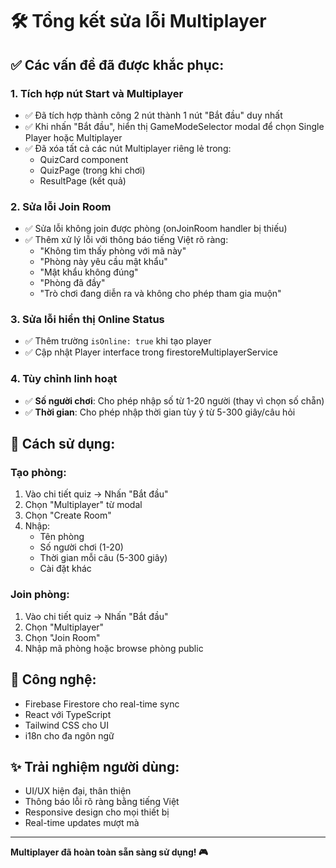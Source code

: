 # 🛠️ Tổng kết sửa lỗi Multiplayer

## ✅ Các vấn đề đã được khắc phục:

### 1. **Tích hợp nút Start và Multiplayer**
- ✅ Đã tích hợp thành công 2 nút thành 1 nút "Bắt đầu" duy nhất
- ✅ Khi nhấn "Bắt đầu", hiển thị GameModeSelector modal để chọn Single Player hoặc Multiplayer
- ✅ Đã xóa tất cả các nút Multiplayer riêng lẻ trong:
  - QuizCard component
  - QuizPage (trong khi chơi) 
  - ResultPage (kết quả)

### 2. **Sửa lỗi Join Room**
- ✅ Sửa lỗi không join được phòng (onJoinRoom handler bị thiếu)
- ✅ Thêm xử lý lỗi với thông báo tiếng Việt rõ ràng:
  - "Không tìm thấy phòng với mã này"
  - "Phòng này yêu cầu mật khẩu"
  - "Mật khẩu không đúng"
  - "Phòng đã đầy"
  - "Trò chơi đang diễn ra và không cho phép tham gia muộn"

### 3. **Sửa lỗi hiển thị Online Status**
- ✅ Thêm trường `isOnline: true` khi tạo player
- ✅ Cập nhật Player interface trong firestoreMultiplayerService

### 4. **Tùy chỉnh linh hoạt**
- ✅ **Số người chơi**: Cho phép nhập số từ 1-20 người (thay vì chọn số chẵn)
- ✅ **Thời gian**: Cho phép nhập thời gian tùy ý từ 5-300 giây/câu hỏi

## 📝 Cách sử dụng:

### Tạo phòng:
1. Vào chi tiết quiz → Nhấn "Bắt đầu"
2. Chọn "Multiplayer" từ modal
3. Chọn "Create Room"
4. Nhập:
   - Tên phòng
   - Số người chơi (1-20)
   - Thời gian mỗi câu (5-300 giây)
   - Cài đặt khác

### Join phòng:
1. Vào chi tiết quiz → Nhấn "Bắt đầu"
2. Chọn "Multiplayer" 
3. Chọn "Join Room"
4. Nhập mã phòng hoặc browse phòng public

## 🔧 Công nghệ:
- Firebase Firestore cho real-time sync
- React với TypeScript
- Tailwind CSS cho UI
- i18n cho đa ngôn ngữ

## ✨ Trải nghiệm người dùng:
- UI/UX hiện đại, thân thiện
- Thông báo lỗi rõ ràng bằng tiếng Việt
- Responsive design cho mọi thiết bị
- Real-time updates mượt mà

---

**Multiplayer đã hoàn toàn sẵn sàng sử dụng! 🎮**

